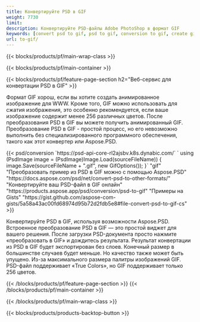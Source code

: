 ```yaml
---
title: Конвертируйте PSD в GIF
weight: 7730
limit: 
description: Конвертируйте PSD-файлы Adobe PhotoShop в формат GIF
keywords: [convert psd to gif, psd to gif, conversion to gif, create gif from psd, print psd as gif]
url: to-gif/
---
```


{{< blocks/products/pf/main-wrap-class >}}

{{< blocks/products/pf/main-container >}}

{{< blocks/products/pf/feature-page-section h2="Веб-сервис для конвертации PSD в GIF" >}}
<p>Формат GIF хорош, если вы хотите создать анимированное изображение для WWW. Кроме того, GIF можно использовать для сжатия изображения, это особенно рекомендуется, если ваше изображение содержит менее 256 различных цветов. После преобразования PSD в GIF вы можете получить анимированный GIF. Преобразование PSD в GIF - простой процесс, но его невозможно выполнить без специализированного программного обеспечения, такого как этот конвертер или Aspose.PSD.</p>
{{< psd/conversion `https://psd-api-core-rl2ajsbv.k8s.dynabic.com/` 
`    using (PsdImage image = (PsdImage)Image.Load(sourceFileName))
    {
        image.Save(sourceFileName + ".gif",  new GifOptions());
    }` 
"gif" "Преобразовать пример из PSD в GIF можно с помощью Aspose.PSD"  "https://docs.aspose.com/psd/net/convert-psd-to-other-formats/" "Конвертируйте ваш PSD-файл в GIF онлайн" "https://products.aspose.app/psd/conversion/psd-to-gif" "Примеры на Gists" "https://gist.github.com/aspose-com-gists/5a58a43ac00fd68974d95b72d2fdb5e8#file-convert-psd-to-gif-cs" >}}
<p>Конвертируйте PSD в GIF, используя возможности Aspose.PSD. Встроенное преобразование PSD в GIF — это простой виджет для вашего решения. После загрузки PSD-документа просто нажмите «преобразовать в GIF» и дождитесь результата. Результат конвертации из PSD в GIF будет экспортирован без слоев. Конечный размер в большинстве случаев будет меньше. Но качество также может быть упущено. Из-за максимального размера палитры изображений GIF. PSD-файл поддерживает «True Colors», но GIF поддерживает только 256 цветов. </p>
{{< /blocks/products/pf/feature-page-section >}}
{{< /blocks/products/pf/main-container >}}


{{< /blocks/products/pf/main-wrap-class >}}

{{< blocks/products/products-backtop-button >}}
